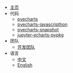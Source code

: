 - [主页](/)
- 代码
  - [pyecharts](https://github.com/pyecharts/pyecharts)
  - [pyecharts-javascripthon](https://github.com/pyecharts/pyecharts-javascripthon)
  - [pyecharts-snapshot](https://github.com/pyecharts/pyecharts-snapshot)
  - [jupyter-echarts-pypkg](https://github.com/pyecharts/jupyter-echarts-pypkg)
- 团队
  - [开发团队](https://github.com/pyecharts)
- 语言
  - [中文](/zh-cn/)
  - [English](/en-us/)